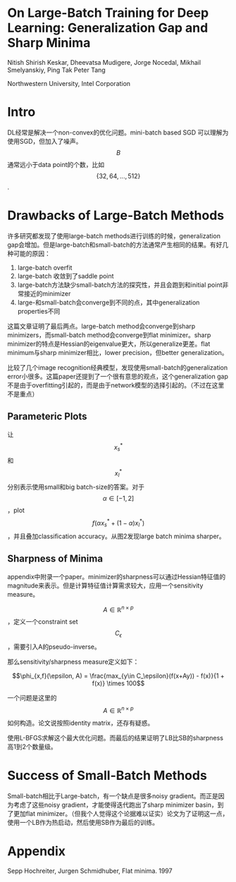 # On Large-Batch Training for Deep Learning: Generalization Gap and Sharp Minima

Nitish Shirish Keskar, Dheevatsa Mudigere, Jorge Nocedal, Mikhail Smelyanskiy, Ping Tak Peter Tang

Northwestern University, Intel Corporation

# Intro

DL经常是解决一个non-convex的优化问题。mini-batch based SGD 可以理解为使用SGD，但加入了噪声。$$B$$通常远小于data point的个数，比如$$\{32, 64, ..., 512\}$$.

# Drawbacks of Large-Batch Methods

许多研究都发现了使用large-batch methods进行训练的时候，generalization gap会增加。但是large-batch和small-batch的方法通常产生相同的结果。有好几种可能的原因：

1. large-batch overfit
2. large-batch 收敛到了saddle point
3. large-batch方法缺少small-batch方法的探究性，并且会跑到和initial point非常接近的minimizer
4. large-和small-batch会converge到不同的点，其中generalization properties不同

这篇文章证明了最后两点。large-batch method会converge到sharp minimizers，而small-batch method会converge到flat minimizer。sharp minimizer的特点是Hessian的eigenvalue更大，所以generalize更差。flat minimum与sharp minimizer相比，lower precision，但better generalization。

比较了几个image recognition经典模型，发现使用small-batch的generalization error小很多。这篇paper还提到了一个很有意思的观点，这个generalization gap不是由于overfitting引起的，而是由于network模型的选择引起的。（不过在这里不是重点）

## Parameteric Plots

让$$x^*_s$$和$$x^*_l$$分别表示使用small和big batch-size的答案。对于$$\alpha \in [-1, 2]$$，plot $$f(\alpha x^*_s + (1-\alpha) x^*_l )$$，并且叠加classification accuracy。从图2发现large batch minima sharper。

## Sharpness of Minima

appendix中附录一个paper。minimizer的sharpness可以通过Hessian特征值的magnitude来表示。但是计算特征值计算需求较大，应用一个sensitivity measure。

$$A \in \mathbb{R}^{n \times p}$$，定义一个constraint set $$C_\epsilon$$，需要引入A的pseudo-inverse。

那么sensitivity/sharpness measure定义如下：

$$\phi_{x,f}(\epsilon, A) = \frac{max_{y\in C_\epsilon}(f(x+Ay)) - f(x)}{1 + f(x)} \times 100$$

一个问题是这里的$$A \in \mathbb{R}^{n \times p}$$如何构造。论文说按照identity matrix，还存有疑惑。

使用L-BFGS求解这个最大优化问题。而最后的结果证明了LB比SB的sharpness高1到2个数量级。

# Success of Small-Batch Methods

Small-batch相比于Large-batch，有一个缺点是很多noisy gradient。而正是因为考虑了这些noisy gradient，才能使得迭代跑出了sharp minimizer basin，到了更加flat minimizer。（但我个人觉得这个论据难以证实）论文为了证明这一点，使用一个LB作为热启动，然后使用SB作为最后的训练。

# Appendix

Sepp Hochreiter, Jurgen Schmidhuber, Flat minima. 1997